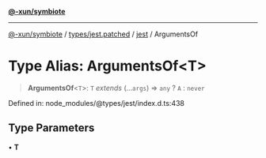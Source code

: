 [**@-xun/symbiote**](../../../../../README.md)

***

[@-xun/symbiote](../../../../../README.md) / [types/jest.patched](../../../README.md) / [jest](../README.md) / ArgumentsOf

# Type Alias: ArgumentsOf\<T\>

> **ArgumentsOf**\<`T`\>: `T` *extends* (...`args`) => `any` ? `A` : `never`

Defined in: node\_modules/@types/jest/index.d.ts:438

## Type Parameters

• **T**
